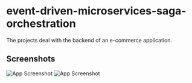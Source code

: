 # event-driven-microservices-saga-orchestration
The projects deal with the backend of an e-commerce application.


## Screenshots

![App Screenshot](https://github.com/vedant-dev0718/event-driven-microservices-saga-orchestration/blob/master/screenshots/Screenshot%20(14).png)
![App Screenshot](https://github.com/vedant-dev0718/event-driven-microservices-saga-orchestration/blob/master/screenshots/ss1.png)
